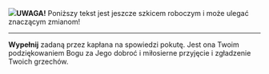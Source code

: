 <span class="challenge-success-status-icon-todo"><img class="svg-image" src="/files/resources/svg/cone-striped.svg" /></span>**UWAGA!** Poniższy tekst jest jeszcze szkicem roboczym i może ulegać znaczącym zmianom!

---
**Wypełnij** zadaną przez kapłana na spowiedzi pokutę. Jest ona Twoim podziękowaniem Bogu za Jego dobroć i miłosierne przyjęcie i zgładzenie Twoich grzechów.
